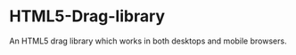HTML5-Drag-library
==================

An HTML5 drag library which works in both desktops and mobile browsers.
